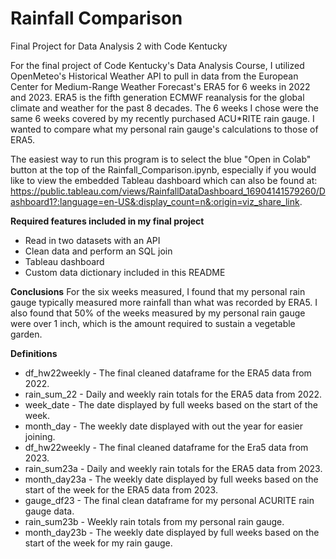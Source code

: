 # Rainfall Comparison
Final Project for Data Analysis 2 with Code Kentucky

For the final project of Code Kentucky's Data Analysis Course, I utilized OpenMeteo's Historical Weather API to pull in data from the European Center for Medium-Range Weather Forecast's ERA5 for 6 weeks in 2022 and 2023. ERA5 is the fifth generation ECMWF reanalysis for the global climate and weather for the past 8 decades. The 6 weeks I chose were the same 6 weeks covered by my recently purchased ACU*RITE rain gauge. I wanted to compare what my personal rain gauge's calculations to those of ERA5.  

The easiest way to run this program is to select the blue "Open in Colab" button at the top of the Rainfall_Comparison.ipynb, especially if you would like to view the embedded Tableau dashboard which can also be found at: https://public.tableau.com/views/RainfallDataDashboard_16904141579260/Dashboard1?:language=en-US&:display_count=n&:origin=viz_share_link.

**Required features included in my final project**
* Read in two datasets with an API
* Clean data and perform an SQL join
* Tableau dashboard
* Custom data dictionary included in this README

**Conclusions**
For the six weeks measured, I found that my personal rain gauge typically measured more rainfall than what was recorded by ERA5. I also found that 50% of the weeks measured by my personal rain gauge were over 1 inch, which is the amount required to sustain a vegetable garden. 

**Definitions**
* df_hw22weekly - The final cleaned dataframe for the ERA5 data from 2022.
* rain_sum_22 - Daily and weekly rain totals for the ERA5 data from 2022.
* week_date - The date displayed by full weeks based on the start of the week.
* month_day - The weekly date displayed with out the year for easier joining.
* df_hw22weekly - The final cleaned dataframe for the Era5 data from 2023.
* rain_sum23a - Daily and weekly rain totals for the ERA5 data from 2023.
* month_day23a - The weekly date displayed by full weeks based on the start of the week for the ERA5 data from 2023.
* gauge_df23 - The final clean dataframe for my personal ACURITE rain gauge data.
* rain_sum23b - Weekly rain totals from my personal rain gauge.
* month_day23b - The weekly date displayed by full weeks based on the start of the week for my rain gauge.

